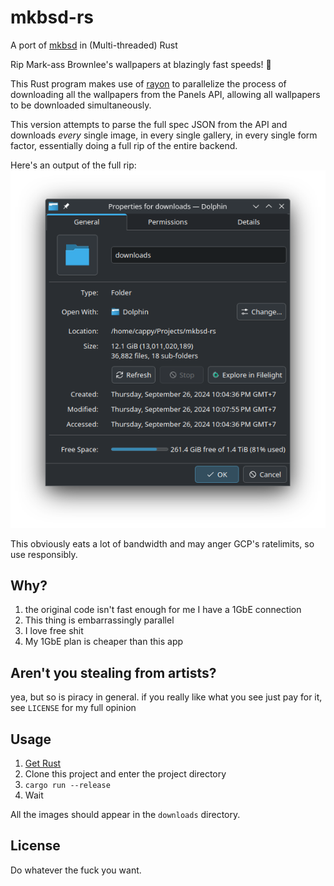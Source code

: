 # mkbsd-rs

A port of [mkbsd](https://github.com/nadimkobeissi/mkbsd) in (Multi-threaded) Rust

Rip Mark-ass Brownlee's wallpapers at blazingly fast speeds! 🚀

This Rust program makes use of [rayon](https://github.com/rayon-rs/rayon) to parallelize the process of downloading all the wallpapers from the Panels API, allowing all wallpapers
to be downloaded simultaneously.

This version attempts to parse the full spec JSON from the API and downloads *every* single image, in every single gallery, in every single form factor, essentially doing a full
rip of the entire backend.

Here's an output of the full rip:
![image](./assets/folder.png)

This obviously eats a lot of bandwidth and may anger GCP's ratelimits, so use responsibly.

## Why?

1. the original code isn't fast enough for me I have a 1GbE connection
2. This thing is embarrassingly parallel
3. I love free shit
4. My 1GbE plan is cheaper than this app

## Aren't you stealing from artists?

yea, but so is piracy in general. if you really like what you see just pay for it, see `LICENSE` for my full opinion

## Usage

1. [Get Rust](https://rustup.rs)
2. Clone this project and enter the project directory
3. `cargo run --release`
4. Wait

All the images should appear in the `downloads` directory.

## License

Do whatever the fuck you want.

